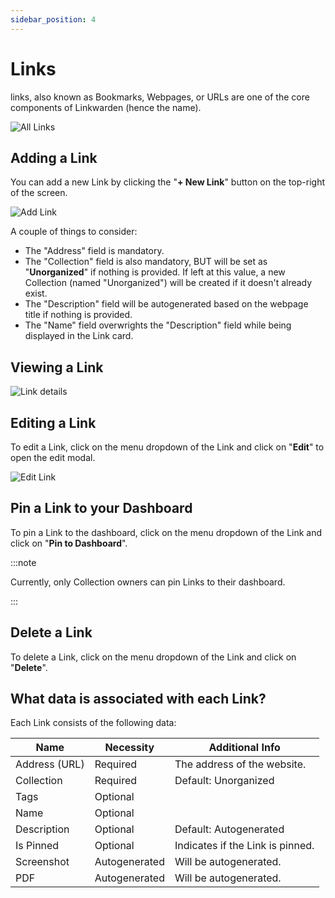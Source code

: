 ```yaml
---
sidebar_position: 4
---
```


# Links

links, also known as Bookmarks, Webpages, or URLs are one of the core components of Linkwarden (hence the name).

![All Links](/img/all_links.png)

## Adding a Link

You can add a new Link by clicking the "**+ New Link**" button on the top-right of the screen.

![Add Link](/img/add_link.png)

A couple of things to consider:

- The "Address" field is mandatory.
- The "Collection" field is also mandatory, BUT will be set as "**Unorganized**" if nothing is provided. If left at this value, a new Collection (named "Unorganized") will be created if it doesn't already exist.
- The "Description" field will be autogenerated based on the webpage title if nothing is provided.
- The "Name" field overwrights the "Description" field while being displayed in the Link card.

## Viewing a Link

![Link details](/img/link_details.png)

## Editing a Link

To edit a Link, click on the menu dropdown of the Link and click on "**Edit**" to open the edit modal.

![Edit Link](/img/edit_link.png)

## Pin a Link to your Dashboard

To pin a Link to the dashboard, click on the menu dropdown of the Link and click on "**Pin to Dashboard**".

:::note

Currently, only Collection owners can pin Links to their dashboard.

:::

## Delete a Link

To delete a Link, click on the menu dropdown of the Link and click on "**Delete**".

## What data is associated with each Link?

Each Link consists of the following data:

| Name          | Necessity     | Additional Info                  |
| ------------- | ------------- | -------------------------------- |
| Address (URL) | Required      | The address of the website.      |
| Collection    | Required      | Default: Unorganized             |
| Tags          | Optional      |                                  |
| Name          | Optional      |                                  |
| Description   | Optional      | Default: Autogenerated           |
| Is Pinned     | Optional      | Indicates if the Link is pinned. |
| Screenshot    | Autogenerated | Will be autogenerated.           |
| PDF           | Autogenerated | Will be autogenerated.           |
